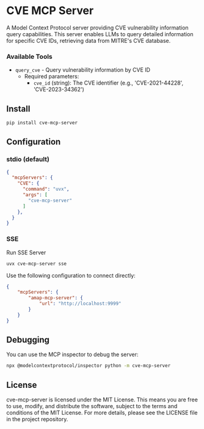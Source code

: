 # CVE MCP Server

A Model Context Protocol server providing CVE vulnerability information query capabilities. This server enables LLMs to query detailed information for specific CVE IDs, retrieving data from MITRE's CVE database.

### Available Tools

- `query_cve` - Query vulnerability information by CVE ID
  - Required parameters:
    - `cve_id` (string): The CVE identifier (e.g., 'CVE-2021-44228', 'CVE-2023-34362')

## Install
```bash
pip install cve-mcp-server
```

## Configuration
### stdio (default)
```json
{
  "mcpServers": {
    "CVE": {
      "command": "uvx",
      "args": [
        "cve-mcp-server"
      ]
    },
  }
}
```

### SSE
Run SSE Server
```bash
uvx cve-mcp-server sse
```
Use the following configuration to connect directly:
```json
{
    "mcpServers": {
        "amap-mcp-server": {
            "url": "http://localhost:9999"
        }
    }
}
```

## Debugging

You can use the MCP inspector to debug the server:

```bash
npx @modelcontextprotocol/inspector python -m cve-mcp-server
```

## License

cve-mcp-server is licensed under the MIT License. This means you are free to use, modify, and distribute the software, subject to the terms and conditions of the MIT License. For more details, please see the LICENSE file in the project repository.